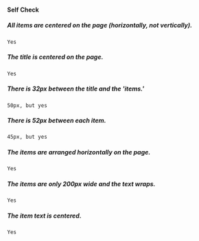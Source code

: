 #### Self Check

  #####  All items are centered on the page (horizontally, not vertically).
    Yes

  #####  The title is centered on the page.
    Yes

  #####  There is 32px between the title and the 'items.'
    50px, but yes

  #####  There is 52px between each item.
    45px, but yes

  #####  The items are arranged horizontally on the page.
    Yes

  #####  The items are only 200px wide and the text wraps.
    Yes

  #####  The item text is centered.
    Yes